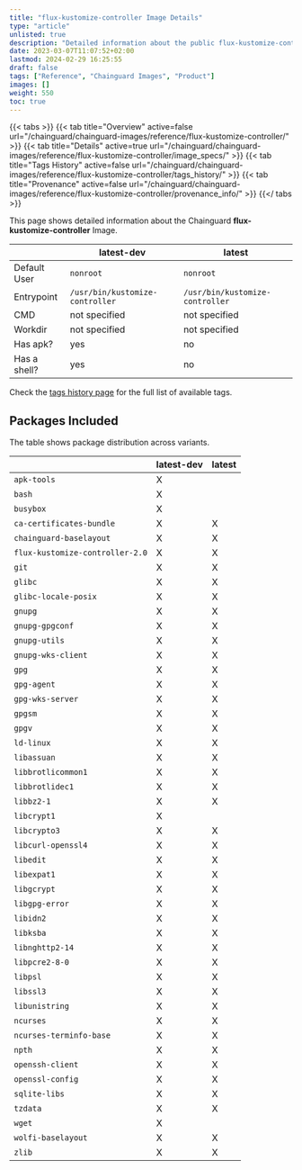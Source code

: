 ```yaml
---
title: "flux-kustomize-controller Image Details"
type: "article"
unlisted: true
description: "Detailed information about the public flux-kustomize-controller Chainguard Image."
date: 2023-03-07T11:07:52+02:00
lastmod: 2024-02-29 16:25:55
draft: false
tags: ["Reference", "Chainguard Images", "Product"]
images: []
weight: 550
toc: true
---
```


{{< tabs >}}
{{< tab title="Overview" active=false url="/chainguard/chainguard-images/reference/flux-kustomize-controller/" >}}
{{< tab title="Details" active=true url="/chainguard/chainguard-images/reference/flux-kustomize-controller/image_specs/" >}}
{{< tab title="Tags History" active=false url="/chainguard/chainguard-images/reference/flux-kustomize-controller/tags_history/" >}}
{{< tab title="Provenance" active=false url="/chainguard/chainguard-images/reference/flux-kustomize-controller/provenance_info/" >}}
{{</ tabs >}}

This page shows detailed information about the Chainguard **flux-kustomize-controller** Image.

|              | latest-dev                      | latest                          |
|--------------|---------------------------------|---------------------------------|
| Default User | `nonroot`                       | `nonroot`                       |
| Entrypoint   | `/usr/bin/kustomize-controller` | `/usr/bin/kustomize-controller` |
| CMD          | not specified                   | not specified                   |
| Workdir      | not specified                   | not specified                   |
| Has apk?     | yes                             | no                              |
| Has a shell? | yes                             | no                              |

Check the [tags history page](/chainguard/chainguard-images/reference/flux-kustomize-controller/tags_history/) for the full list of available tags.

## Packages Included
The table shows package distribution across variants.

|                                 | latest-dev | latest |
|---------------------------------|------------|--------|
| `apk-tools`                     | X          |        |
| `bash`                          | X          |        |
| `busybox`                       | X          |        |
| `ca-certificates-bundle`        | X          | X      |
| `chainguard-baselayout`         | X          | X      |
| `flux-kustomize-controller-2.0` | X          | X      |
| `git`                           | X          | X      |
| `glibc`                         | X          | X      |
| `glibc-locale-posix`            | X          | X      |
| `gnupg`                         | X          | X      |
| `gnupg-gpgconf`                 | X          | X      |
| `gnupg-utils`                   | X          | X      |
| `gnupg-wks-client`              | X          | X      |
| `gpg`                           | X          | X      |
| `gpg-agent`                     | X          | X      |
| `gpg-wks-server`                | X          | X      |
| `gpgsm`                         | X          | X      |
| `gpgv`                          | X          | X      |
| `ld-linux`                      | X          | X      |
| `libassuan`                     | X          | X      |
| `libbrotlicommon1`              | X          | X      |
| `libbrotlidec1`                 | X          | X      |
| `libbz2-1`                      | X          | X      |
| `libcrypt1`                     | X          |        |
| `libcrypto3`                    | X          | X      |
| `libcurl-openssl4`              | X          | X      |
| `libedit`                       | X          | X      |
| `libexpat1`                     | X          | X      |
| `libgcrypt`                     | X          | X      |
| `libgpg-error`                  | X          | X      |
| `libidn2`                       | X          | X      |
| `libksba`                       | X          | X      |
| `libnghttp2-14`                 | X          | X      |
| `libpcre2-8-0`                  | X          | X      |
| `libpsl`                        | X          | X      |
| `libssl3`                       | X          | X      |
| `libunistring`                  | X          | X      |
| `ncurses`                       | X          | X      |
| `ncurses-terminfo-base`         | X          | X      |
| `npth`                          | X          | X      |
| `openssh-client`                | X          | X      |
| `openssl-config`                | X          | X      |
| `sqlite-libs`                   | X          | X      |
| `tzdata`                        | X          | X      |
| `wget`                          | X          |        |
| `wolfi-baselayout`              | X          | X      |
| `zlib`                          | X          | X      |


